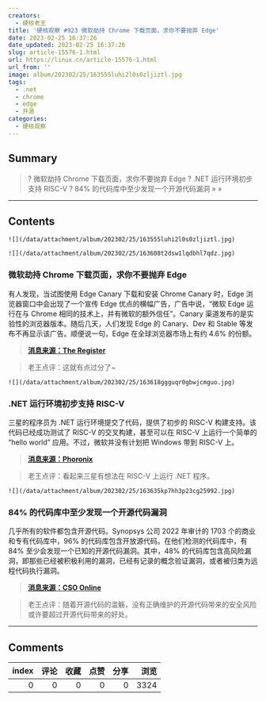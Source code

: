 ```yaml
---
creators:
  - 硬核老王
title: '硬核观察 #923 微软劫持 Chrome 下载页面，求你不要抛弃 Edge'
date: 2023-02-25 16:37:26
date_updated: 2023-02-25 16:37:26
slug: article-15576-1.html
url: https://linux.cn/article-15576-1.html
url_from: ''
image: album/202302/25/163555luhi2l0s0zljiztl.jpg
tags:
  - .net
  - chrome
  - edge
  - 开源
categories:
  - 硬核观察
---
```


## Summary

> ? 微软劫持 Chrome 下载页面，求你不要抛弃 Edge
> ? .NET 运行环境初步支持 RISC-V
> ? 84% 的代码库中至少发现一个开源代码漏洞
> » 
> »

***

<!-- more -->

## Contents

`![](/data/attachment/album/202302/25/163555luhi2l0s0zljiztl.jpg)`

`![](/data/attachment/album/202302/25/163608t2dsw1lqdbhl7qdz.jpg)`

### 微软劫持 Chrome 下载页面，求你不要抛弃 Edge

有人发现，当试图使用 Edge Canary 下载和安装 Chrome Canary 时，Edge 浏览器窗口中会出现了一个宣传 Edge 优点的横幅广告，广告中说，“微软 Edge 运行在与 Chrome 相同的技术上，并有微软的额外信任”。Canary 渠道发布的是实验性的浏览器版本。随后几天，人们发现 Edge 的 Canary、Dev 和 Stable 等发布不再显示该广告。顺便说一句，Edge 在全球浏览器市场上有约 4.6% 的份额。

> 
> **[消息来源：The Register](https://www.theregister.com/2023/02/23/microsoft_edge_banner_chrome/)**
> 
> 
> 

> 
> 老王点评：这就有点过分了~
> 
> 
> 

`![](/data/attachment/album/202302/25/163618ggguqr0gbwjcmguo.jpg)`

### .NET 运行环境初步支持 RISC-V

三星的程序员为 .NET 运行环境提交了代码，提供了初步的 RISC-V 构建支持。该代码已经成功测试了 RISC-V 的交叉构建，甚至可以在 RISC-V 上运行一个简单的 “hello world” 应用。不过，微软并没有计划把 Windows 带到 RISC-V 上。

> 
> **[消息来源：Phoronix](https://www.phoronix.com/news/Microsoft-dotNET-RISC-V)**
> 
> 
> 

> 
> 老王点评：看起来三星有想法在 RISC-V 上运行 .NET 程序。
> 
> 
> 

`![](/data/attachment/album/202302/25/163635kp7hh3p23cg25992.jpg)`

### 84% 的代码库中至少发现一个开源代码漏洞

几乎所有的软件都包含开源代码。Synopsys 公司 2022 年审计的 1703 个的商业和专有代码库中，96% 的代码库包含开放源代码。在他们检测的代码库中，有 84% 至少会发现一个已知的开源代码漏洞。其中，48% 的代码库包含高风险漏洞，即那些已经被积极利用的漏洞，已经有记录的概念验证漏洞，或者被归类为远程代码执行漏洞。

> 
> **[消息来源：CSO Online](https://www.csoonline.com/article/3688911/at-least-one-open-source-vulnerability-found-in-84-of-code-bases-report.html)**
> 
> 
> 

> 
> 老王点评：随着开源代码的滥觞，没有正确维护的开源代码带来的安全风险或许要超过开源代码带来的好处。
> 
> 
>

***

## Comments


|   index |   评论 |   收藏 |   点赞 |   分享 |   浏览 |
|--------:|-------:|-------:|-------:|-------:|-------:|
|       0 |      0 |      0 |      0 |      0 |   3324 |
